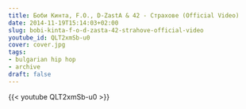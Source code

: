 ```yaml
---
title: Боби Кинта, F.O., D-ZastA & 42 - Страхове (Official Video)
date: 2014-11-19T15:14:03+02:00
slug: bobi-kinta-f-o-d-zasta-42-strahove-official-video
youtube_id: QLT2xmSb-u0
cover: cover.jpg
tags:
- bulgarian hip hop
- archive
draft: false
---
```


{{< youtube QLT2xmSb-u0 >}}
